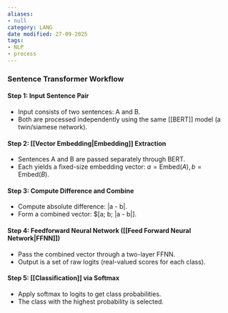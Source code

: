 ```yaml
---
aliases:
- null
category: LANG
date modified: 27-09-2025
tags:
- NLP
- process
---
```

### Sentence Transformer Workflow 

#### Step 1: Input Sentence Pair

* Input consists of two sentences: A and B.
* Both are processed independently using the same [[BERT]] model (a twin/siamese network).

#### Step 2: [[Vector Embedding|Embedding]] Extraction

* Sentences A and B are passed separately through BERT.
* Each yields a fixed-size embedding vector: $a = \text{Embed}(A), b = \text{Embed}(B)$.

#### Step 3: Compute Difference and Combine

* Compute absolute difference: |a - b|.
* Form a combined vector: $\[a; b; |a - b|].

#### Step 4: Feedforward Neural Network ([[Feed Forward Neural Network|FFNN]])

* Pass the combined vector through a two-layer FFNN.
* Output is a set of raw logits (real-valued scores for each class).

#### Step 5: [[Classification]] via Softmax

* Apply softmax to logits to get class probabilities.
* The class with the highest probability is selected.